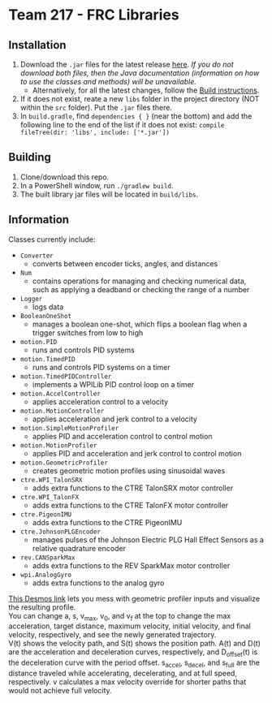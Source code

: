 # Team 217 - FRC Libraries

## Installation

1) Download the `.jar` files for the latest release [here](https://github.com/Team217/FRC-217-Libraries/releases/latest/). *If you do not download both files, then the Java documentation (information on how to use the classes and methods) will be unavailable.*
    - Alternatively, for all the latest changes, follow the [Build instructions](https://github.com/Team217/FRC-217-Libraries#building).
2) If it does not exist, reate a new `libs` folder in the project directory (NOT within the `src` folder). Put the `.jar` files there.
3) In `build.gradle`, find `dependencies { }` (near the bottom) and add the following line to the end of the list if it does not exist: `compile fileTree(dir: 'libs', include: ['*.jar'])`

## Building

1) Clone/download this repo.
2) In a PowerShell window, run `./gradlew build`.
3) The built library jar files will be located in `build/libs`.

## Information

Classes currently include:

- `Converter`
  - converts between encoder ticks, angles, and distances
- `Num`
  - contains operations for managing and checking numerical data, such as applying a deadband or checking the range of a number
- `Logger`
  - logs data
- `BooleanOneShot`
  - manages a boolean one-shot, which flips a boolean flag when a trigger switches from low to high
- `motion.PID`
  - runs and controls PID systems
- `motion.TimedPID`
  - runs and controls PID systems on a timer
- `motion.TimedPIDController`
  - implements a WPILib PID control loop on a timer
- `motion.AccelController`
  - applies acceleration control to a velocity
- `motion.MotionController`
  - applies acceleration and jerk control to a velocity
- `motion.SimpleMotionProfiler`
  - applies PID and acceleration control to control motion
- `motion.MotionProfiler`
  - applies PID and acceleration and jerk control to control motion
- `motion.GeometricProfiler`
  - creates geometric motion profiles using sinusoidal waves
- `ctre.WPI_TalonSRX`
  - adds extra functions to the CTRE TalonSRX motor controller
- `ctre.WPI_TalonFX`
  - adds extra functions to the CTRE TalonFX motor controller
- `ctre.PigeonIMU`
  - adds extra functions to the CTRE PigeonIMU
- `ctre.JohnsonPLGEncoder`
  - manages pulses of the Johnson Electric PLG Hall Effect Sensors as a relative quadrature encoder
- `rev.CANSparkMax`
  - adds extra functions to the REV SparkMax motor controller
- `wpi.AnalogGyro`
  - adds extra functions to the analog gyro

[This Desmos link](https://www.desmos.com/calculator/qqevqwzzzu) lets you mess with geometric profiler inputs and visualize the resulting profile.  
You can change a, s, v<sub>max</sub>, v<sub>0</sub>, and v<sub>f</sub> at the top to change the max acceleration, target distance, maximum velocity, initial velocity, and final velocity, respectively, and see the newly generated trajectory.  
V(t) shows the velocity path, and S(t) shows the position path. A(t) and D(t) are the acceleration and deceleration curves, respectively, and D<sub>offset</sub>(t) is the deceleration curve with the period offset. s<sub>accel</sub>, s<sub>decel</sub>, and s<sub>full</sub> are the distance traveled while accelerating, decelerating, and at full speed, respectively. v calculates a max velocity override for shorter paths that would not achieve full velocity.
